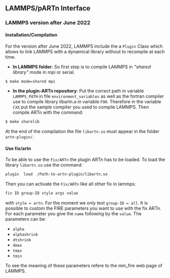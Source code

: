 ## LAMMPS/pARTn Interface






### LAMMPS version after June 2022

#### Installation/Compilation

For the version after June 2022, LAMMPS include the a `Plugin` Class which allows to link LAMMPS with a dynamical library without to recompile at each time.

- **In LAMMPS folder**:
  So first step is to compile LAMMPS in *"shared library"* mode in mpi or serial.

```bash
$ make mode=shared mpi
```

- **In the plugin-ARTn repository**:
  Put the correct path in variable `LAMMPS_PATH` in file `environment_variables` as well as the fortran compiler use to compile library libartn.a in variable  `F90`.
  Therefore in the variable `CXX` put the sample compiler you used to compile LAMMPS.
  Then compile ARTn with the command:

```bash
$ make sharelib
```

At the end of the compilation the file `libartn.so` must appear in the folder `artn-plugin/`.


#### Use fix/artn

To be able to use the `Fix/ARTn` the plugin ARTn has to be loaded.
To load the library `libartn.so` use the command:

```bash
plugin  load  /Path-to-artn-plugin/libartn.so
```

Then you can activate the `Fix/ARTn` like all other fix in lammps:

```bash
fix ID group-ID style args value
```

with `style = artn`. For the moment we only test `group-ID = all`. It is possible to custom the FIRE parameters you want to use with the fix ARTn. For each parameter  you give the `name` following by the `value`. The parameters can be:

-  `alpha `
-  `alphashrink` 
-  `dtshrink`  
-  `dmax `
-  `tmax `
-  `tmin` 

To see the meaning of these parameters refere to the min_fire web page of LAMMPS.